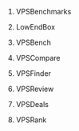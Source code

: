 
1. VPSBenchmarks

2. LowEndBox

3. VPSBench

4. VPSCompare

5. VPSFinder

6. VPSReview

7. VPSDeals

8. VPSRank
